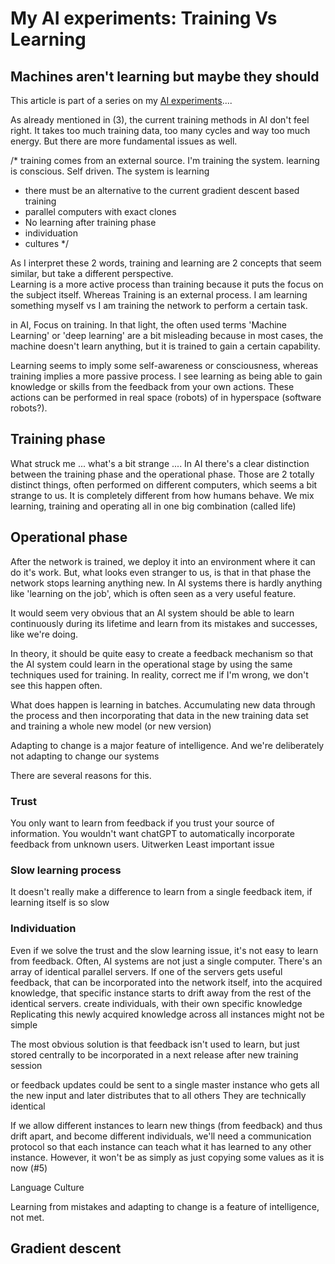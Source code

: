 # My AI experiments: Training Vs Learning
## Machines aren't learning but maybe they should

This article is part of a series on my [AI experiments](https://medium.com/@geertvandamme/61757b11c902)....

As already mentioned in (3), the current training methods in AI don't feel right. It takes too much training data, too many cycles and way too much energy. But there are more fundamental issues as well.

/* training comes from an external source. I'm training the system.
learning is conscious. Self driven. The system is learning

- there must be an alternative to the current gradient descent based training
- parallel computers with exact clones
- No learning after training phase
- individuation
- cultures
*/

As I interpret these 2 words, training and learning are 2 concepts that seem similar, but take a different perspective.   
Learning is a more active process than training because it puts the focus on the subject itself. Whereas Training is an external process.
I am learning something myself vs I am training the network to perform a certain task.

in AI, Focus on training.
In that light, the often used terms 'Machine Learning' or 'deep learning' are a bit misleading because in most cases, the machine doesn't learn anything, but it is trained to gain a certain capability. 

Learning seems to imply some self-awareness or consciousness, whereas training implies a more passive process. I see learning as being able to gain knowledge or skills from the feedback from your own actions. 
These actions can be performed in real space (robots) of in hyperspace (software robots?).

## Training phase
What struck me ...  what's a bit strange ....
In AI there's a clear distinction between the training phase and the operational phase.
Those are 2 totally distinct things, often performed on different computers, which seems a bit strange to us. 
It is completely different from how humans behave. We mix learning, training and operating all in one big combination (called life)

## Operational phase
After the network is trained, we deploy it into an environment where it can do it's work.
But, what looks even stranger to us, is that in that phase the network stops learning anything new.
In AI systems there is hardly anything like 'learning on the job', which is often seen as a very useful feature.

It would seem very obvious that an AI system should be able to learn continuously during its lifetime and learn from its mistakes and successes, like we're doing.

In theory, it should be quite easy to create a feedback mechanism so that the AI system could learn in the operational stage by using the same techniques used for training.
In reality, correct me if I'm wrong, we don't see this happen often.

What does happen is learning in batches. Accumulating new data through the process and then incorporating that data in the new training data set and training a whole new model (or new version)

Adapting to change is a major feature of intelligence. And we're deliberately not adapting to change our systems 

There are several reasons for this.

### Trust
You only want to learn from feedback if you trust your source of information.
You wouldn't want chatGPT to automatically incorporate feedback from unknown users. 
Uitwerken
Least important issue


### Slow learning process

It doesn't really make a difference to learn from a single feedback item, if learning itself is so slow 



### Individuation

Even if we solve the trust and the slow learning issue, it's not easy to learn from feedback.
Often, AI systems are not just a single computer. There's an array of identical parallel servers. 
If one of the servers gets useful feedback, that can be incorporated into the network itself, into the acquired knowledge, that specific instance starts to drift away from the rest of the identical servers.
create individuals, with their own specific knowledge
Replicating this newly acquired knowledge across all instances might not be simple

The most obvious solution is that feedback isn't used to learn, but just stored centrally to be incorporated in a next release after new training session

or feedback updates could be sent to a single master instance who gets all the new input and later distributes that to all others 
They are technically identical

If we allow different instances to learn new things (from feedback) and thus drift apart, and become different individuals, we'll need a communication protocol so that each instance can teach what it has learned to any other instance. 
However, it won't be as simply as just copying some values as it is  now  (#5)

Language
Culture

Learning from mistakes and adapting to change is a feature of intelligence, not met.




## Gradient descent